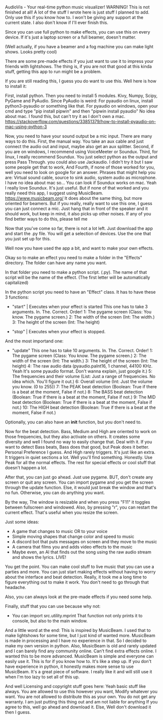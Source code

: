AudioVis - Your real-time python music visualizer!
WARNING! This is not finished at all! A lot of the stuff I wrote here is just stuff I planned to add.
Only use this if you know how to. I won't be giving any support at the current state. I also don't know if I'll ever finish this.


Since you can use full python to make effects, you can use this on every device.
If it's just a laptop screen or a full beamer, doesn't matter.

(Well actually, if you have a beamer and a fog machine you can make light shows. Looks pretty cool)

There are some pre-made effects if you just want to use it to impress your friends with lightshows.
The thing is, if you are not that good at this kinda stuff, getting this app to run might be a problem.

If you are still reading this, I guess you do want to use this.
Well here is how to install it:

First, install python.
Then you need to install 5 modules. Kivy, Numpy, Scipy, PyGame and PyAudio.
Since PyAudio is weird:
For pyaudio on linux, install python3-pyaudio or something like that.
For pyaudio on windows, open your cmd and type "pip install pipwin" and then "pipwin install pyaudio"
No idea about mac. I found this, but can't try it as I don't own a mac.
https://stackoverflow.com/questions/33851379/how-to-install-pyaudio-on-mac-using-python-3

Now, you need to have your sound output be a mic input.
There are many ways to do this.
First, the manual way. You take an aux cable and just connect the audio out and input, maybe also get an aux splitter.
Second, if you are on windows, I recommend using VoiceMeeter or Soundux.
Third, for linux, I really recommend Soundux. You just select python as the output and press Pass Through.
you could also use Jackaudio. I didn't try it but I saw some people get that to work,
And Fourth, if none of those worked for you, well you need to look on google for an answer.
Phrases that might help you are: Virtual sound cable, source to sink audio, system audio as microphone.
I have no idea about mac so... You can look if Soundux works on mac. Yeah I really love Soundux. It's just useful.
But if none of that worked and you really need this app, I suggest using MusicBeam. https://www.musicbeam.org/
It does about the same thing, but more oriented for beamers.
But if you really, really want to use this one, I guess you can just connect a mic.
Just hang that in front of the speaker and it should work, but keep in mind, it also picks up other noises.
If any of you find better ways to do this, please tell me

Now that you've come so far, there is not a lot left. Just download the app and start the .py file.
You will get a selection of devices. Use the one that you just set up for this.

Well now you have used the app a bit, and want to make your own effects.

Okay so to make an effect you need to make a folder in the "Effects" directory.
The folder can have any name you want.

In that folder you need to make a python script. (.py).
The name of that script will be the name of the effect.
(The first letter will be automatically capitalized)

In the python script you need to have an "Effect" class.
It has to have these 3 functions:
- "start"     | Executes when your effect is started
This one has to take 3 arguments. In. The. Correct. Order!
1: The pygame screen
   (Class: You know. The pygame screen.)
2: The width of the screen
   (Int: The width.)
3: The height of the screen
   (Int: The height)

- "stop"      | Executes when your effect is stopped.

And the most importand one:
- "update"
This one has to take 10 arguments. In. The. Correct. Order!
1: The pygame screen
   (Class: You know. The pygame screen.)
2: The width of the screen
   (Int: The width.)
3: The height of the screen
   (Int: The height)
4: The raw audio data
   (pyaudio.paInt16, 1 channel, 44100 KHz. Yeah It's some pyaudio format. Don't wanna explain, just google it.)
5: The frequencies and their volume
   (List: Just a range of frequencies. No idea which. You'll figure it out.)
6: Overall volume
   (Int: Just the volume you know. (0 to 255))
7: The PEAK beat detection
   (Boolean: True if there is a beat at the moment, False if not.)
8: The BASS beat detection
   (Boolean: True if there is a beat at the moment, False if not.)
9: The MID beat detection
   (Boolean: True if there is a beat at the moment, False if not.)
10: The HIGH beat detection
   (Boolean: True if there is a beat at the moment, False if not.)

Optionally, you can also have an __init__ function, but you don't need to.

Now for the beat detection. Bass, Medium and High are oriented to work on those frequencies,
but they also activate on others. It creates some diversity and well I found no way to easily change that. Deal with it.
If you want to detect Bass beats, Bass does that good, but Peak does it better. Personal Preference I guess.
And High rarely triggers. It's just like an extra. It triggers in quiet sections a lot. Well you'll find something.
Honestly. Use Peak for all the normal effects. The rest for special effects or cool stuff that doesn't happen a lot.

After that, you can just go ahead. Just use pygame.
BUT, don't create any screen or quit any screen.
You can import pygame and you get the screen through the update function.
Else, it would just break the window and that's no fun.
Otherwise, you can do anything you want.

By the way, The window is resizable and when you press "F11" it toggles between fullscreen and windowed.
Also, by pressing "r", you can restart the current effect. That's useful when you resize the screen.

Just some ideas:
- A game that changes to music OR to your voice
- Simple moving shapes that change color and speed to music
- A discord bot that puts messages on screen and they move to the music
- A camera that films you and adds video effects to the music
- Maybe even, an AI that finds out the song using the raw audio stream and shows the lyrics. LIVE!

You get the point. You can make cool stuff to live music that you can use a parties and more.
You can just start making effects without having to worry about the interface and beat detection.
Really, it took me a long time to figure everything out to make it work. You don't need to go through that headache.

Also, you can always look at the pre-made effects if you need some help.

Finally, stuff that you can use because why not:
- You can import src.utility.mprint
  That function not only prints it to console, but also to the main window.

And a little word at the end:
This is inspired by MusicBeam. I used that to make lightshows for some time, but I just kind of wanted more.
MusicBeam is made in processing and I have no experience in that. So I decided to make my own version in python.
Also, MusicBeam is old and rarely updated and I can barely find any community online. Can't find extra effects online.
I wanted this to be more advanced. MusicBeam is simple and everyone can easily use it. This is for if you know how to.
It's like a step up. If you don't have experience in python, it honestly makes more sense to use MusicBeam.
It's a great piece of software. I really like it and will still use it when I'm too lazy to set all of this up.

And well Licensing and copyright stuff goes here:
Yeah basic stuff like always. You are allowed to use this however you want, Modify whatever you want.
You are not allowed to distribute this as your own.
You do not get any warranty. I am just putting this thing out and am not liable for anything
If you agree to this, well go ahead and download it. Else, Well don't download it then I guess.
